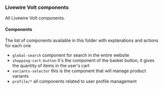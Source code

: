 ### Livewire Volt components

All Livewire Volt components.

#### Components

The list of components available in this folder with explanations and actions for each one

- `global-search` component for search in the entire website
- `shopping-cart-button` it's the component of the basket button, it gives the quantity of items in the user's cart
- `variants-selector` this is the component that will manage product variants
- `profile/*` all components related to user profile management
